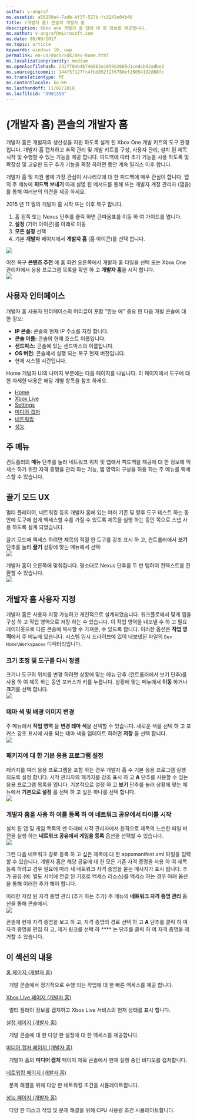 ```yaml
---
author: v-angraf
ms.assetid: a56156e4-7adb-bf37-527b-fc3243e04b46
title: (개발자 홈) 콘솔의 개발자 홈
description: Xbox one 개발자 홈 앱에 대 한 정보를 제공합니다.
ms.author: v-angraf@microsoft.com
ms.date: 08/09/2017
ms.topic: article
keywords: windows 10, uwp
permalink: en-us/docs/xdk/dev-home.html
ms.localizationpriority: medium
ms.openlocfilehash: 232770ab4b746663a105982605d1cedcb92adbe3
ms.sourcegitcommit: 144f5f127fc4fbd852f2f6780ef26054192d68fc
ms.translationtype: MT
ms.contentlocale: ko-KR
ms.lasthandoff: 11/02/2018
ms.locfileid: "5981393"
---
```

# <a name="developer-home-on-the-console-dev-home"></a>(개발자 홈) 콘솔의 개발자 홈
   
  
개발자 홈은 개발자의 생산성을 지원 하도록 설계 된 Xbox One 개발 키트의 도구 환경입니다. 개발자 홈 캡처하고 추적 관리 및 개발 키트를 구성, 사용자 관리, 설치 된 제목 시작 및 수행할 수 있는 기능을 제공 합니다. 피드백에 따라 추가 기능을 사용 하도록 및 확장성 및 고유한 도구 추가 기능을 확장 하려면 동안 계속 릴리스 이후 합니다.   
   
  
개발자 홈 및 지원 볼에 가장 관심이 시나리오에 대 한 피드백에 매우 관심이 합니다. 앱의 주 메뉴에 **피드백 보내기** 아래 설명 된 메서드를 통해 또는 개발자 계정 관리자 (댐을)를 통해 여러분의 의견을 제공 하세요.   
   
  
2015 년 11 월의 개발자 홈 시작 또는 이후 복구 합니다.  
 
   1. 홈 왼쪽 또는 Nexus 단추를 클릭 하면 큰따옴표를 이동 하 여 가이드를 엽니다.  
   1. **설정** (기어 아이콘)를 아래로 이동   
   1. **모든 설정** 선택  
   1. 기본 **개발자** 페이지에서 **개발자 홈** (홈 아이콘)를 선택 합니다.   

 ![](images/dev_home_icons.png)   
  
이전 복구 **콘텐츠 추천** 에 홈 화면 오른쪽에서 개발자 홈 타일을 선택 또는 Xbox One 관리자에서 응용 프로그램 목록을 확인 하 고 **개발자 홈**을 시작 합니다.   
 ![](images/dev_home_1.png) 
<a id="ID4EBC"></a>

   

## <a name="user-interface"></a>사용자 인터페이스  
   
  
개발자 홈 사용자 인터페이스의 머리글이 포함 "한눈 에" 중요 한 다음 개발 콘솔에 대 한 정보:   
 
   *  **IP 콘솔:** 콘솔의 현재 IP 주소를 지정 합니다.   
   *  **콘솔 이름:** 콘솔의 현재 호스트 이름입니다.  
   *  **샌드박스:** 콘솔에 있는 샌드박스의 이름입니다.  
   *  **OS 버전:** 콘솔에서 실행 되는 복구 현재 버전입니다.
   *  현재 시스템 시간입니다.   

   
  
Home 개발자 UI의 나머지 부분에는 다음 페이지를 나뉩니다. 이 페이지에서 도구에 대 한 자세한 내용은 해당 개별 항목을 참조 하세요.   
 
   *  [Home](devhome-home.md)  
   *  [Xbox Live](devhome-live.md)  
   *  [Settings](devhome-settings.md)  
   *  [미디어 캡처](devhome-capture.md)  
   *  [네트워킹](devhome-networking.md)  
   *  [성능](devhome-performance.md)  

  
<a id="ID4EKE"></a>

   

## <a name="main-menu"></a>주 메뉴  
   
  
컨트롤러의 **메뉴** 단추를 눌러 네트워크 위치 및 앱에서 피드백을 제공에 대 한 정보에 액세스 하기 위한 자격 증명을 관리 하는 기능, 앱 영역의 구성을 허용 하는 주 메뉴를 액세스할 수 있습니다.   
  
<a id="ID4EUE"></a>

   

## <a name="snap-mode-ux"></a>끌기 모드 UX  
   
  
멀티 플레이어, 네트워킹 등의 개발자 홈에 있는 여러 기존 및 향후 도구 테스트 하는 동안에 도구에 쉽게 액세스할 수를 가질 수 있도록 제목을 실행 하는 동안 쪽으로 스냅 사용 하도록 설계 되었습니다.   
   
  
끌기 모드에 액세스 하려면 제목의 적절 한 도구를 강조 표시 하 고, 컨트롤러에서 **보기** 단추를 눌러 **끌기** 상황에 맞는 메뉴에서 선택:  
 ![](images/dev_home_4.png)   
  
개발자 홈이 오른쪽에 맞춰집니다. 평소대로 Nexus 단추를 두 번 탭하여 컨텍스트를 전환할 수 있습니다.  
 ![](images/dev_home_5.png)  
<a id="ID4EKF"></a>

   

## <a name="customizing-dev-home"></a>개발자 홈 사용자 지정  
   
  
개발자 홈은 사용자 지정 가능하고 개인적으로 설계되었습니다. 워크플로에서 맞게 앱을 구성 하 고 작업 영역으로 저장 하는 수 있습니다. 이 작업 영역을 내보낼 수 하 고 필요 레이아웃으로 다른 콘솔에 복사할 수 가져온, 수 있도록 합니다. 이러한 옵션은 **작업 영역**에서 주 메뉴에 있습니다. 시스템 임시 드라이브에 있이 내보낸된 파일의 `Dev Home\Workspaces` 디렉터리입니다.   
 
<a id="ID4EVF"></a>

   

### <a name="resizing-and-reordering-tools"></a>크기 조정 및 도구를 다시 정렬  
   
  
크기나 도구의 위치를 변경 하려면 상황에 맞는 메뉴 단추 (컨트롤러에서 보기 단추)를 사용 하 여 제목 하는 동안 포커스가 키를 누릅니다. 상황에 맞는 메뉴에서 **이동** 하거나 **크기**를 선택 합니다.   
 ![](images/dev_home_6.png)  
<a id="ID4EEG"></a>

   

### <a name="changing-theme-color-and-background-image"></a>테마 색 및 배경 이미지 변경  
   
  
주 메뉴에서 **작업 영역** 을 **변경 테마 색**을 선택할 수 있습니다. 새로운 색을 선택 하 고 포커스 강조 표시에 사용 되는 테마 색을 업데이트 하려면 **저장** 을 선택 합니다.   
 ![](images/dev_home_7.png)  
<a id="ID4EVG"></a>

   

### <a name="setting-the-default-application-for-a-package"></a>패키지에 대 한 기본 응용 프로그램 설정  
   
  
패키지를 여러 응용 프로그램을 포함 하는 경우 개발자 홈 수 기본 응용 프로그램 실행 되도록 설정 합니다. 시작 관리자의 패키지를 강조 표시 하 고 **A** 단추를 사용할 수 있는 응용 프로그램 목록을 엽니다. 기본적으로 설정 하 고 **보기** 단추를 눌러 상황에 맞는 메뉴에서 **기본으로 설정** 를 선택 하 고 싶은 하나를 선택 합니다.   
 ![](images/dev_home_setdefault.png)  
<a id="ID4EGH"></a>

   

### <a name="using-dev-home-to-register-and-launch-titles-from-a-network-share"></a>개발자 홈을 사용 하 여를 등록 하 여 네트워크 공유에서 타이틀 시작  
   
  
설치 된 앱 및 게임 목록의 맨 아래에 시작 관리자에서 원격으로 제목의 느슨한 파일 버전을 실행 하는 **네트워크 공유에서 게임을 등록** 옵션을 선택할 수 있습니다.   
 ![](images/dev_home_8.png)   
  
그런 다음 네트워크 경로 등록 하 고 싶은 제목에 대 한 appxmanifest.xml 파일을 입력할 수 있습니다. 개발자 홈은 해당 공유에 대 한 모든 기존 자격 증명을 사용 하 여 제목 등록 하려고 경우 필요에 따라 새 네트워크 자격 증명을 묻는 메시지가 표시 됩니다. 추가 공유 (예: 별도 서버에 연결 된 기호로 액세스 리소스)를 액세스 하는 경우 아래 옵션을 통해 이러한 추가 해야 합니다.   
   
  
이러한 저장 된 자격 증명 관리 (추가 하는 추가) 주 메뉴의 **네트워크 자격 증명 관리** 옵션을 통해 콘솔에서.   
 ![](images/dev_home_9.png)   
  
콘솔에 현재 자격 증명을 보고 하 고, 자격 증명의 경로 선택 하 고 **A** 단추를 클릭 하 여 자격 증명을 편집 하 고, 제거 링크를 선택 하 **** 는 단추를 클릭 하 여 자격 증명을 제거할 수 있습니다.   
   
<a id="ID4EGAAC"></a>

   

## <a name="in-this-section"></a>이 섹션의 내용  
  
[홈 페이지 (개발자 홈)](devhome-home.md)  


&nbsp;&nbsp;개발 콘솔에서 정기적으로 수행 되는 작업에 대 한 빠른 액세스를 제공 합니다. 
  
  
[Xbox Live 페이지 (개발자 홈)](devhome-live.md)  


&nbsp;&nbsp;멀티 플레이 정보를 캡처하고 Xbox Live 서비스의 현재 상태를 표시 합니다. 
  
  
[설정 페이지 (개발자 홈)](devhome-settings.md)  


&nbsp;&nbsp;개발 콘솔에 대 한 다양 한 설정에 대 한 액세스를 제공합니다. 
  
  
[미디어 캡처 페이지 (개발자 홈)](devhome-capture.md)  


&nbsp;&nbsp;개발자 홈의 **미디어 캡처** 페이지 제목 콘솔에서 현재 실행 중인 비디오를 캡처합니다. 
  
  
[네트워킹 페이지 (개발자 홈)](devhome-networking.md)  


&nbsp;&nbsp;문제 해결을 위해 다양 한 네트워킹 조건을 시뮬레이트합니다. 
  
  
[성능 페이지 (개발자 홈)](devhome-performance.md)  


&nbsp;&nbsp;다양 한 디스크 작업 및 문제 해결을 위해 CPU 사용량 조건 시뮬레이트합니다. 
 